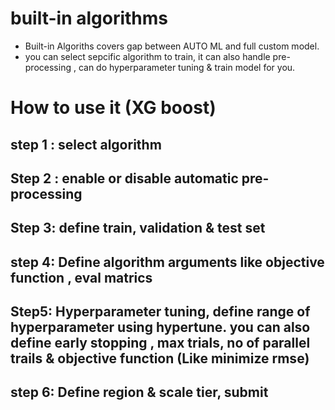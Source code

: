 # built-in algorithms

- Built-in Algoriths covers gap between AUTO ML and full custom model. 
- you can select sepcific algorithm to train, it can also handle pre-processing , can do hyperparameter tuning & train model for you. 

# How to use it (XG boost)

## step 1 : select algorithm

## Step 2 : enable or disable automatic pre-processing 

## Step 3: define train, validation & test set 

## step 4: Define algorithm arguments like objective function , eval matrics 

## Step5: Hyperparameter tuning, define range of hyperparameter using hypertune. you can also define early stopping , max trials, no of parallel trails & objective function (Like minimize rmse)

## step 6: Define region & scale tier, submit
